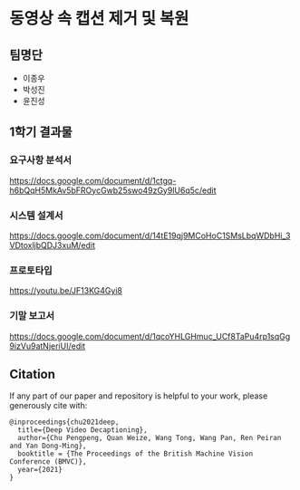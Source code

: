 # 동영상 속 캡션 제거 및 복원

## 팀명단
- 이종우
- 박성진
- 윤진성

## 1학기 결과물

### 요구사항 분석서
https://docs.google.com/document/d/1ctgq-h6bQqH5MkAv5bFROycGwb25swo49zGy9lU6q5c/edit

### 시스템 설계서
https://docs.google.com/document/d/14tE19qj9MCoHoC1SMsLbqWDbHi_3VDtoxljbQDJ3xuM/edit

### 프로토타입
https://youtu.be/JF13KG4Gyi8

### 기말 보고서
https://docs.google.com/document/d/1qcoYHLGHmuc_UCf8TaPu4rp1sqGg9izVu9atNjeriUI/edit

## Citation
If any part of our paper and repository is helpful to your work, please generously cite with:
```
@inproceedings{chu2021deep,
  title={Deep Video Decaptioning},
  author={Chu Pengpeng, Quan Weize, Wang Tong, Wang Pan, Ren Peiran and Yan Dong-Ming},
  booktitle = {The Proceedings of the British Machine Vision Conference (BMVC)},
  year={2021}
}
```